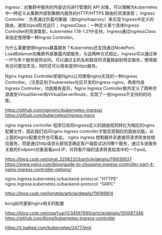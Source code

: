 Ingress：对集群中服务的外部访问进行管理的 API 对象，可以理解为kubernetes中一种定义从集群外部到集群内服务的HTTP/HTTPS 路由的资源类型；
Ingress Controller：负责通过负载均衡器（如nginx/haproxy）来实现 Ingress中定义的路由，通常以pod形式运行；
IngressClass：一种定义某个具体Ingress Controller的资源类型，kubernetes 1.18-1.21中支持，Ingress通过IngressClass来指定使用哪一种Ingrss Controller。


为什么需要使用Ingress暴露服务？Kubernetes还支持通过NodePort、LoadBalancer向集群外部暴露内部服务，与这两种方式相比，ingress可以通过单一IP为多个服务提供访问，可以通过主机名和路径将流量路由到特定服务，使得服务访问更加灵活，同时还可以用来提供https服务。

Nginx Ingress Controller即是Nginx公司使用nginx实现的一种Ingress Controller。（注意区别于kubernetes社区开发的ingress-nginx，两者均是Ingress Controller，功能略有差异，Nginx Ingress Controller额外定义了两种资源类型VirtualServer和VirtualServerRoute，实现了一些Ingress不支持的的功能。


https://github.com/nginxinc/kubernetes-ingress/
https://github.com/kubernetes/ingress-nginx

nginx ingress controller 程序已经将ingress定义的路由规则转化为相应的nginx配置文件，因此我们访问nginx ingress controller才能实现相应的路由功能。从上面的nginx配置文件也可看出， nginx ingress 控制器并非直接将请求转发给相应服务，而是通过http请求头部信息确定客户端尝试访问哪个服务，通过与该服务关联的Endpoint对象查看pod IP，并将客户端的请求转发给其中的一个pod。

https://blog.csdn.net/sinat_32582203/article/details/119939537
https://www.nginx.com/blog/guide-to-choosing-ingress-controller-part-4-nginx-ingress-controller-options/

nginx.ingress.kubernetes.io/backend-protocol: "HTTPS"
nginx.ingress.kubernetes.io/backend-protocol: "GRPC"

https://blog.csdn.net/longtds/article/details/116189814


kong如何更新nginx相关的配置

https://blog.csdn.net/oqqYuan1234567890/article/details/105087348
https://github.com/Kong/kubernetes-ingress-controller

https://it.baiked.com/kubernetes/2477.html
